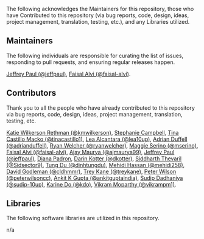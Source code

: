 The following acknowledges the Maintainers for this repository, those who have Contributed to this repository (via bug reports, code, design, ideas, project management, translation, testing, etc.), and any Libraries utilized.

## Maintainers

The following individuals are responsible for curating the list of issues, responding to pull requests, and ensuring regular releases happen.

[Jeffrey Paul (@jeffpaul)](https://github.com/jeffpaul), [Faisal Alvi (@faisal-alvi)](https://github.com/faisal-alvi).

## Contributors

Thank you to all the people who have already contributed to this repository via bug reports, code, design, ideas, project management, translation, testing, etc.

[Katie Wilkerson Rethman (@kmwilkerson)](https://github.com/kmwilkerson), [Stephanie Campbell](https://10up.com), [Tina Castillo Macko (@tinacastillo1)](https://github.com/tinacastillo1), [Lea Alcantara (@lea10up)](https://github.com/lea10up), [Adrian Duffell (@adrianduffell)](https://github.com/adrianduffell), [Ryan Welcher (@ryanwelcher)](https://github.com/ryanwelcher), [Maggie Serino (@mserino)](https://github.com/mserino), [Faisal Alvi (@faisal-alvi)](https://github.com/faisal-alvi), [Ajay Maurya (@ajmaurya99)](https://github.com/ajmaurya99), [Jeffrey Paul (@jeffpaul)](https://github.com/jeffpaul), [Diana Padron](https://profiles.wordpress.org/dianapadron/), [Darin Kotter (@dkotter)](https://github.com/dkotter), [Siddharth Thevaril (@Sidsector9)](https://github.com/Sidsector9), [Tung Du (@dinhtungdu)](https://github.com/dinhtungdu), [Mehidi Hassan (@mehidi258)](https://github.com/mehidi258), [David Godleman (@cldhmmr)](https://github.com/cldhmmr), [Trey Kane (@treykane)](https://github.com/treykane), [Peter Wilson (@peterwilsoncc)](https://github.com/peterwilsoncc), [Ankit K Gupta (@ankitguptaindia)](https://github.com/ankitguptaindia), [Sudip Dadhaniya (@sudip-10up)](https://github.com/sudip-10up), [Karine Do (@kdo)](https://github.com/kdo), [Vikram Moparthy (@vikrampm1)](https://github.com/vikrampm1).

## Libraries

The following software libraries are utilized in this repository.

n/a
